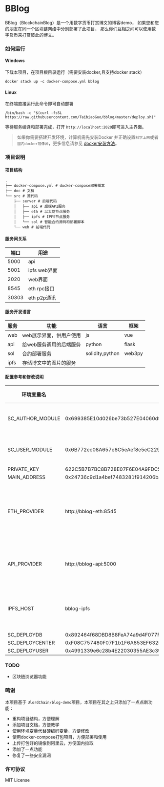 # BBlog
BBlog（BlockchainBlog）是一个用数字货币打赏博文的博客demo，
如果您和您的朋友在同一个区块链网络中分别部署了此项目，
那么你们互相之间可以使用数字货币来打赏彼此的博文。


### 如何运行

#### Windows
下载本项目，在项目根目录运行（需要安装docker,且支持docker stack）

```
docker stack up -c docker-compose.yml bblog
```

#### Linux
在终端直接运行此命令即可自动部署
```
/bin/bash -c "$(curl -fsSL https://raw.githubusercontent.com/TaibiaoGuo/bblog/master/deploy.sh)"
```
等待服务编译和部署完成，打开 `http://localhost:2020`即可进入主界面。

> 如果你需要搭建开发环境，计算机需先安装Docker
> 并正确设置`科学上网`或者`国内docker镜像源`，更多信息请参见
> [docker安装方法](https://www.runoob.com/docker/windows-docker-install.html)。

### 项目说明

#### 项目结构
```
.
├── docker-compose.yml # docker-compose部署脚本
├── doc # 文档
└── src # 源代码
    ├── server # 后端代码
    │   ├── api # 后端API服务
    │   ├── eth # 以太坊节点服务
    │   ├── ipfs # IPFS节点服务
    │   └── sol # 智能合约源码和部署脚本
    └── web # 前端代码
```

#### 服务间关系

|端口|用途 |
| --- |---|
|5000 | api |
|5001 | ipfs web界面 |
| 2020| web界面 |
|8545 | eth rpc接口 |
|30303 | eth p2p通讯 |


#### 服务开发语言

|服务 |功能|语言 |框架 |
|---|---|---|---|
|web| web展示界面，供用户使用| js|vue |
|api|给web服务调用的后端服务 |python|flask |
|sol|合约部署服务 |solidity,python |web3py |
|ipfs|存储博文中的图片的服务 | | |

#### 配置参考和修改说明

|环境变量名 |值|注释|
|---|---|---|
| SC_AUTHOR_MODULE|0x699385E10d026be73b527E04060d9987587d4706 |合约地址|
|SC_USER_MODULE|0x6B772ec08A657e8C5eAef8e5eC2292d5D1446d8F|合约地址|
|PRIVATE_KEY|622C5B7B7BC8B728E07F6E04A9FDC5F46EC6273574E06D86AAA66259B3ECDD95||
|MAIN_ADDRESS|0x24736c9d1a4bef7483281f914206ba70be08c099||
|ETH_PROVIDER|http://bblog-eth:8545|区块链服务接入点|
|API_PROVIDER|http://bblog-api:5000|api服务接入点|
|IPFS_HOST|bblog-ipfs|api服务接入点|
|SC_DEPLOYDB|0x892464f68DBD8B8FeA74a9d4F077F49A9710e565||
|SC_DEPLOYCENTER|0xF08C757480F07F1b1F6A853EF632FbA549bda5B8||
|SC_DEPLOYUSER|0x4991339e6c28b4E22030355AE3c39011E3b2AdEA||


### TODO
 * 区块链浏览器功能

### 鸣谢

本项目基于 `UlordChain/blog-demo`项目，本项目在其之上只添加了一点点新功能：

* 重构项目结构，方便理解
* 添加项目文档，方便教学
* 使用环境变量代替硬编码变量，方便修改
* 使用docker-compose打包项目，方便部署和使用
* 上传打包好的镜像到阿里云，方便国内拉取
* 添加了一点功能
* 修复了一些安全漏洞

### 许可协议
MIT License